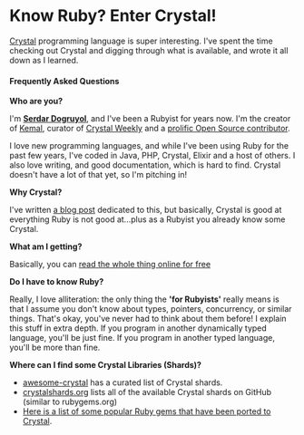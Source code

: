 # Know Ruby? Enter Crystal!

[Crystal](http://crystal-lang.org/) programming language is super interesting. I've spent the time checking out Crystal and digging through what is available, and wrote it all down as I learned.

#### Frequently Asked Questions

**Who are you?**

I'm [**Serdar Dogruyol**](https://github.com/sdogruyol), and I've been a Rubyist for years now. I'm the creator of [Kemal](http://kemalcr.com/), curator of [Crystal Weekly](http://www.crystalweekly.com/) and a [prolific Open Source contributor](https://github.com/sdogruyol).

I love new programming languages, and while I've been using Ruby for the past few years, I've coded in Java, PHP, Crystal, Elixir and a host of others. I also love writing, and good documentation, which is hard to find. Crystal doesn't have a lot of that yet, so I'm pitching in!

**Why Crystal?**

I've written [a blog post](http://serdardogruyol.com/why-crystal) dedicated to this, but basically, Crystal is good at everything Ruby is not good at...plus as a Rubyist you already know some Crystal.

**What am I getting?**

Basically, you can [read the whole thing online for free](http://www.crystalforrubyists.com/book/index.html)

**Do I have to know Ruby?**

Really, I love alliteration: the only thing the **'for Rubyists'** really means is that I assume you don't know about types, pointers, concurrency, or similar things. That's okay, you've never had to think about them before! I explain this stuff in extra depth. If you program in another dynamically typed language, you'll be just fine. If you program in another typed language, you'll be more than fine.

**Where can I find some Crystal Libraries (Shards)?**

* [awesome-crystal](https://github.com/veelenga/awesome-crystal) has a curated list of Crystal shards.
* [crystalshards.org](https://crystalshards.org/) lists all of the available Crystal shards on GitHub (similar to rubygems.org)
* [Here is a list of some popular Ruby gems that have been ported to Crystal](https://github.com/crystal-lang/crystal/wiki/Crystal-Shards-for-Ruby-Gems).
